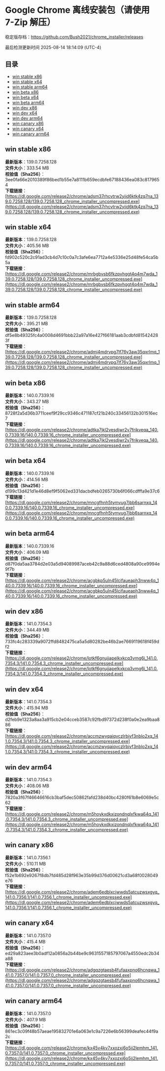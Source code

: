 # Google Chrome 离线安装包（请使用 7-Zip 解压）
稳定版存档：<https://github.com/Bush2021/chrome_installer/releases>

最后检测更新时间
2025-08-14 18:14:09 (UTC-4)

## 目录
* [win stable x86](https://github.com/Bush2021/chrome_installer?tab=readme-ov-file#win-stable-x86)
* [win stable x64](https://github.com/Bush2021/chrome_installer?tab=readme-ov-file#win-stable-x64)
* [win stable arm64](https://github.com/Bush2021/chrome_installer?tab=readme-ov-file#win-stable-arm64)
* [win beta x86](https://github.com/Bush2021/chrome_installer?tab=readme-ov-file#win-beta-x86)
* [win beta x64](https://github.com/Bush2021/chrome_installer?tab=readme-ov-file#win-beta-x64)
* [win beta arm64](https://github.com/Bush2021/chrome_installer?tab=readme-ov-file#win-beta-arm64)
* [win dev x86](https://github.com/Bush2021/chrome_installer?tab=readme-ov-file#win-dev-x86)
* [win dev x64](https://github.com/Bush2021/chrome_installer?tab=readme-ov-file#win-dev-x64)
* [win dev arm64](https://github.com/Bush2021/chrome_installer?tab=readme-ov-file#win-dev-arm64)
* [win canary x86](https://github.com/Bush2021/chrome_installer?tab=readme-ov-file#win-canary-x86)
* [win canary x64](https://github.com/Bush2021/chrome_installer?tab=readme-ov-file#win-canary-x64)
* [win canary arm64](https://github.com/Bush2021/chrome_installer?tab=readme-ov-file#win-canary-arm64)

## win stable x86
**最新版本**：139.0.7258.128  
**文件大小**：333.54 MB  
**校验值（Sha256）**：3ee0fa66e2010389f86bed1b55e7a8111b659ecdbfe67188436ea083c8179654  
**下载链接**：[https://dl.google.com/release2/chrome/adsm37rhcvtrw2yiid6ktk4zq7na_139.0.7258.128/139.0.7258.128_chrome_installer_uncompressed.exe](https://dl.google.com/release2/chrome/adsm37rhcvtrw2yiid6ktk4zq7na_139.0.7258.128/139.0.7258.128_chrome_installer_uncompressed.exe)  

## win stable x64
**最新版本**：139.0.7258.128  
**文件大小**：405.56 MB  
**校验值（Sha256）**：fd902c520c2c91ad3cb4d7c10c0a7c3afe6ea7712a4e5336e25d48fe54ca5b5a  
**下载链接**：[https://dl.google.com/release2/chrome/mrbgbvsb6fkzpvhggt4q4m7wda_139.0.7258.128/139.0.7258.128_chrome_installer_uncompressed.exe](https://dl.google.com/release2/chrome/mrbgbvsb6fkzpvhggt4q4m7wda_139.0.7258.128/139.0.7258.128_chrome_installer_uncompressed.exe)  

## win stable arm64
**最新版本**：139.0.7258.128  
**文件大小**：395.21 MB  
**校验值（Sha256）**：df5e8b49325fc4a0008d4691bbb22a97a16e427f66181aab3cdbfd815424283f  
**下载链接**：[https://dl.google.com/release2/chrome/admi4mdrvpg7lf76y3aw35qxrlmq_139.0.7258.128/139.0.7258.128_chrome_installer_uncompressed.exe](https://dl.google.com/release2/chrome/admi4mdrvpg7lf76y3aw35qxrlmq_139.0.7258.128/139.0.7258.128_chrome_installer_uncompressed.exe)  

## win beta x86
**最新版本**：140.0.7339.16  
**文件大小**：343.27 MB  
**校验值（Sha256）**：8728f2a5d36b3711ceef9f29cc9346c471187cf21b240c33456132b301516ec7  
**下载链接**：[https://dl.google.com/release2/chrome/adtka7jkl2vesdjwr2v7frikveqa_140.0.7339.16/140.0.7339.16_chrome_installer_uncompressed.exe](https://dl.google.com/release2/chrome/adtka7jkl2vesdjwr2v7frikveqa_140.0.7339.16/140.0.7339.16_chrome_installer_uncompressed.exe)  

## win beta x64
**最新版本**：140.0.7339.16  
**文件大小**：414.56 MB  
**校验值（Sha256）**：d199c13d421d1e46d8ef9f5062ed331dacbdfeb0265730b6f066cdfffa9e37c6  
**下载链接**：[https://dl.google.com/release2/chrome/mncgfhnh5tymvug7jbb6sarnxq_140.0.7339.16/140.0.7339.16_chrome_installer_uncompressed.exe](https://dl.google.com/release2/chrome/mncgfhnh5tymvug7jbb6sarnxq_140.0.7339.16/140.0.7339.16_chrome_installer_uncompressed.exe)  

## win beta arm64
**最新版本**：140.0.7339.16  
**文件大小**：406.09 MB  
**校验值（Sha256）**：d87f0da5aa3784d2e03a5d94089987aceb42c9a88d6ced4808a90ce9994e9f7b  
**下载链接**：[https://dl.google.com/release2/chrome/acgbkp5uln45lcifaueaph3nww4q_140.0.7339.16/140.0.7339.16_chrome_installer_uncompressed.exe](https://dl.google.com/release2/chrome/acgbkp5uln45lcifaueaph3nww4q_140.0.7339.16/140.0.7339.16_chrome_installer_uncompressed.exe)  

## win dev x86
**最新版本**：141.0.7354.3  
**文件大小**：344.49 MB  
**校验值（Sha256）**：733fc4c283339a9072ffd8482475ca5a5d80282be46b2ae7669119618f459df2  
**下载链接**：[https://dl.google.com/release2/chrome/lotkf6gnujjapelkxkcq3vmg6i_141.0.7354.3/141.0.7354.3_chrome_installer_uncompressed.exe](https://dl.google.com/release2/chrome/lotkf6gnujjapelkxkcq3vmg6i_141.0.7354.3/141.0.7354.3_chrome_installer_uncompressed.exe)  

## win dev x64
**最新版本**：141.0.7354.3  
**文件大小**：415.94 MB  
**校验值（Sha256）**：d2feb9e1323a8aa3a915cb2e04cceb3587c92fbd97372d238f0a0e2ea9baa886  
**下载链接**：[https://dl.google.com/release2/chrome/accmzwyqaiqvczlrbivf3nblo2xq_141.0.7354.3/141.0.7354.3_chrome_installer_uncompressed.exe](https://dl.google.com/release2/chrome/accmzwyqaiqvczlrbivf3nblo2xq_141.0.7354.3/141.0.7354.3_chrome_installer_uncompressed.exe)  

## win dev arm64
**最新版本**：141.0.7354.3  
**文件大小**：408.06 MB  
**校验值（Sha256）**：7820a3f67f46646616cb3baf5dec50862fafd238d40bc4280f61b8e6069e5c62  
**下载链接**：[https://dl.google.com/release2/chrome/m5hoykxdkxizondnqlxfkwa64q_141.0.7354.3/141.0.7354.3_chrome_installer_uncompressed.exe](https://dl.google.com/release2/chrome/m5hoykxdkxizondnqlxfkwa64q_141.0.7354.3/141.0.7354.3_chrome_installer_uncompressed.exe)  

## win canary x86
**最新版本**：141.0.7356.1  
**文件大小**：510.11 MB  
**校验值（Sha256）**：f52e1b692e9267f8db7fd485d28f963e35b99d376d00621cd3a68f0028049e76  
**下载链接**：[https://dl.google.com/release2/chrome/adem6edblxcjwwds5atcuzwsxgyq_141.0.7356.1/141.0.7356.1_chrome_installer_uncompressed.exe](https://dl.google.com/release2/chrome/adem6edblxcjwwds5atcuzwsxgyq_141.0.7356.1/141.0.7356.1_chrome_installer_uncompressed.exe)  

## win canary x64
**最新版本**：141.0.7357.0  
**文件大小**：415.4 MB  
**校验值（Sha256）**：ed29a823aee3b0adf12a0856a2b44be9c9631557185797067a4550edc2b34a88  
**下载链接**：[https://dl.google.com/release2/chrome/adgqzgtaesb4fufaaxpno6hcnqwa_141.0.7357.0/141.0.7357.0_chrome_installer_uncompressed.exe](https://dl.google.com/release2/chrome/adgqzgtaesb4fufaaxpno6hcnqwa_141.0.7357.0/141.0.7357.0_chrome_installer_uncompressed.exe)  

## win canary arm64
**最新版本**：141.0.7357.0  
**文件大小**：407.9 MB  
**校验值（Sha256）**：861ec3c09f48b57aeae195832701e6a063e1c9a7226e6b56399deafec44f9a2c  
**下载链接**：[https://dl.google.com/release2/chrome/kx45v4kv7xxozxj6o5ij2lemhm_141.0.7357.0/141.0.7357.0_chrome_installer_uncompressed.exe](https://dl.google.com/release2/chrome/kx45v4kv7xxozxj6o5ij2lemhm_141.0.7357.0/141.0.7357.0_chrome_installer_uncompressed.exe)  

